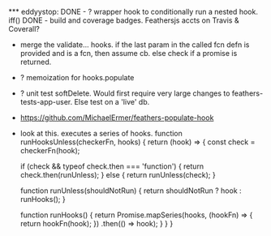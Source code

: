
*** eddyystop:
DONE - ? wrapper hook to conditionally run a nested hook. iff()
DONE - build and coverage badges. Feathersjs accts on Travis & Coverall? 

- merge the validate... hooks.
if the last param in the called fcn defn is provided and is a fcn, then assume cb.
else check if a promise is returned.
- ? memoization for hooks.populate
- ? unit test softDelete. Would first require very large changes to feathers-tests-app-user.
Else test on a 'live' db.
- https://github.com/MichaelErmer/feathers-populate-hook
- look at this. executes a series of hooks.
function runHooksUnless(checkerFn, hooks) {
  return (hook) => {
    const check = checkerFn(hook);

    if (check && typeof check.then === 'function') {
      return check.then(runUnless);
    } else {
      return runUnless(check);
    }

    function runUnless(shouldNotRun) {
      return shouldNotRun ? hook : runHooks();
    }

    function runHooks() {
      return Promise.mapSeries(hooks, (hookFn) => {
        return hookFn(hook);
      })
      .then(() => hook);
    }
  }
}